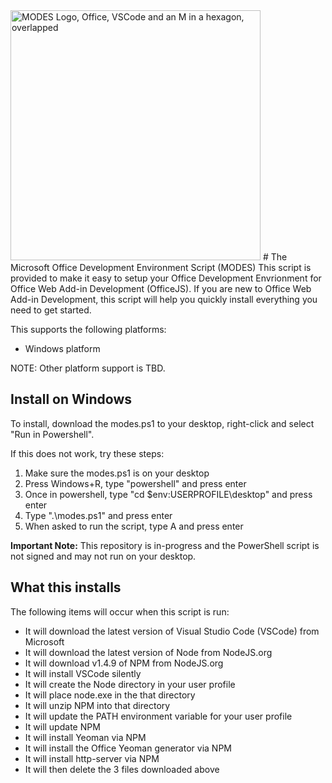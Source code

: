 <img src="https://davecra.files.wordpress.com/2020/04/modes-1.png" width="400" alt="MODES Logo, Office, VSCode and an M in a hexagon, overlapped">
# The Microsoft Office Development Environment Script (MODES)
This script is provided to make it easy to setup your Office Development Envrionment for Office Web Add-in Development (OfficeJS). If you are new to Office Web Add-in Development, this script will help you quickly install everything you need to get started.

This supports the following platforms:
* Windows platform

NOTE: Other platform support is TBD.

## Install on Windows
To install, download the modes.ps1 to your desktop, right-click and select "Run in Powershell".

If this does not work, try these steps:
1) Make sure the modes.ps1 is on your desktop
2) Press Windows+R, type "powershell" and press enter 
3) Once in powershell, type "cd $env:USERPROFILE\desktop" and press enter
4) Type ".\modes.ps1" and press enter
5) When asked to run the script, type A and press enter

**Important Note:** This repository is in-progress and the PowerShell script is not signed and may not run on your desktop.

## What this installs
The following items will occur when this script is run:

- It will download the latest version of Visual Studio Code (VSCode) from Microsoft
- It will download the latest version of Node from NodeJS.org
- It will download v1.4.9 of NPM from NodeJS.org
- It will install VSCode silently
- It will create the Node directory in your user profile
- It will place node.exe in the that directory
- It will unzip NPM into that directory
- It will update the PATH environment variable for your user profile
- It will update NPM
- It will install Yeoman via NPM
- It will install the Office Yeoman generator via NPM
- It will install http-server via NPM
- It will then delete the 3 files downloaded above
